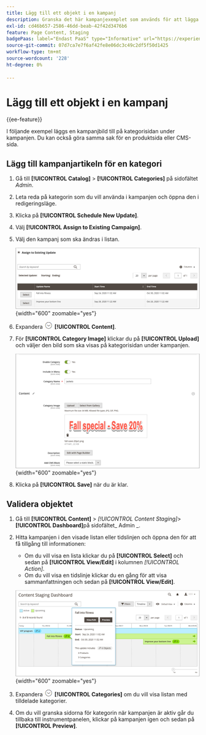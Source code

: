 ```yaml
---
title: Lägg till ett objekt i en kampanj
description: Granska det här kampanjexemplet som används för att lägga till en kampanjbild på kategorisidan under kampanjen.
exl-id: cd46b657-2586-46dd-beab-42f42d3476b6
feature: Page Content, Staging
badgePaas: label="Endast PaaS" type="Informative" url="https://experienceleague.adobe.com/sv/docs/commerce/user-guides/product-solutions" tooltip="Gäller endast Adobe Commerce i molnprojekt (Adobe-hanterad PaaS-infrastruktur) och lokala projekt."
source-git-commit: 07d7ca7e7f6af42fe8e06dc3c49c2df5f50d1425
workflow-type: tm+mt
source-wordcount: '228'
ht-degree: 0%

---
```


# Lägg till ett objekt i en kampanj

{{ee-feature}}

I följande exempel läggs en kampanjbild till på kategorisidan under kampanjen. Du kan också göra samma sak för en produktsida eller CMS-sida.

## Lägg till kampanjartikeln för en kategori

1. Gå till **[!UICONTROL Catalog]** > **[!UICONTROL Categories]** på sidofältet _Admin_.

1. Leta reda på kategorin som du vill använda i kampanjen och öppna den i redigeringsläge.

1. Klicka på **[!UICONTROL Schedule New Update]**.

1. Välj **[!UICONTROL Assign to Existing Campaign]**.

1. Välj den kampanj som ska ändras i listan.

   ![Tilldela till en befintlig kampanj](./assets/content-staging-assign-to-existing-campaign.png){width="600" zoomable="yes"}

1. Expandera ![Expansionsväljaren](../assets/icon-display-expand.png) **[!UICONTROL Content]**.

1. För **[!UICONTROL Category Image]** klickar du på **[!UICONTROL Upload]** och väljer den bild som ska visas på kategorisidan under kampanjen.

   ![Lägger till en kategoribild](./assets/content-staging-existing-category-image.png){width="600" zoomable="yes"}

1. Klicka på **[!UICONTROL Save]** när du är klar.

## Validera objektet

1. Gå till **[!UICONTROL Content]** > _[!UICONTROL Content Staging]_>**[!UICONTROL Dashboard]**&#x200B;på sidofältet_ Admin _.

1. Hitta kampanjen i den visade listan eller tidslinjen och öppna den för att få tillgång till informationen:

   - Om du vill visa en lista klickar du på **[!UICONTROL Select]** och sedan på **[!UICONTROL View/Edit]** i kolumnen _[!UICONTROL Action]_.
   - Om du vill visa en tidslinje klickar du en gång för att visa sammanfattningen och sedan på **[!UICONTROL View/Edit]**.

   ![Kampanjinformation](./assets/content-staging-dashboard-summary.png){width="600" zoomable="yes"}

1. Expandera ![Expansionsväljaren](../assets/icon-display-expand.png) **[!UICONTROL Categories]** om du vill visa listan med tilldelade kategorier.

1. Om du vill granska sidorna för kategorin när kampanjen är aktiv går du tillbaka till instrumentpanelen, klickar på kampanjen igen och sedan på **[!UICONTROL Preview]**.
